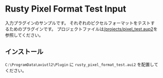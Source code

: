 # Rusty Pixel Format Test Input

入力プラグインのサンプルです。
それぞれのピクセルフォーマットをテストするためのプラグインです。
プロジェクトファイルは[/projects/pixel_test.aup2](../../projects/pixel_test.aup2)を参照してください。

## インストール

`C:\ProgramData\aviutl2\Plugin` に `rusty_pixel_format_test.aui2` を配置してください。
